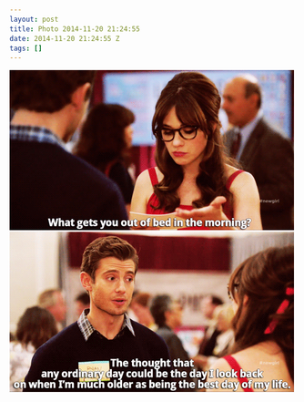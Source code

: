 ```yaml
---
layout: post
title: Photo 2014-11-20 21:24:55
date: 2014-11-20 21:24:55 Z
tags: []
---
```

![](/media/2014/11/103147297454_0.gif)
![](/media/2014/11/103147297454_1.gif)

